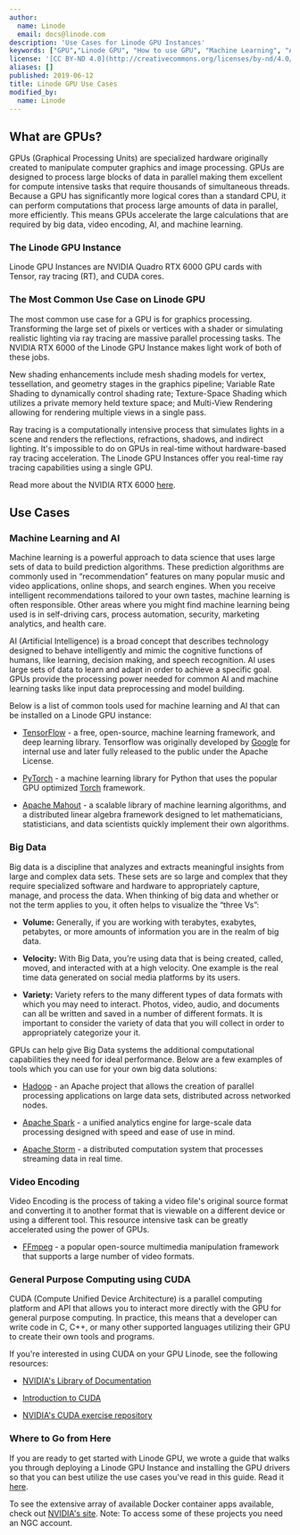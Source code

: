 ```yaml
---
author:
  name: Linode
  email: docs@linode.com
description: 'Use Cases for Linode GPU Instances'
keywords: ["GPU","Linode GPU", "How to use GPU", "Machine Learning", "AI", "Deep Learning", "grub"]
license: '[CC BY-ND 4.0](http://creativecommons.org/licenses/by-nd/4.0/)'
aliases: []
published: 2019-06-12
title: Linode GPU Use Cases
modified_by:
  name: Linode
---
```


## What are GPUs?

GPUs (Graphical Processing Units) are specialized hardware originally created to manipulate computer graphics and image processing. GPUs are designed to process large blocks of data in parallel making them excellent for compute intensive tasks that require thousands of simultaneous threads. Because a GPU has significantly more logical cores than a standard CPU, it can perform computations that process large amounts of data in parallel, more efficiently. This means GPUs accelerate the large calculations that are required by big data, video encoding, AI, and machine learning.

### The Linode GPU Instance
Linode GPU Instances are NVIDIA Quadro RTX 6000 GPU cards with Tensor, ray tracing (RT), and CUDA cores.

### The Most Common Use Case on Linode GPU
The most common use case for a GPU is for graphics processing. Transforming the large set of pixels or vertices with a shader or simulating realistic lighting via ray tracing are massive parallel processing tasks. The NVIDIA RTX 6000 of the Linode GPU Instance makes light work of both of these jobs.

New shading enhancements include mesh shading models for vertex, tessellation, and geometry stages in the graphics pipeline; Variable Rate Shading to dynamically control shading rate; Texture-Space Shading which utilizes a private memory held texture space; and Multi-View Rendering allowing for rendering multiple views in a single pass.

Ray tracing is a computationally intensive process that simulates lights in a scene and renders the reflections, refractions, shadows, and indirect lighting. It's impossible to do on GPUs in real-time without hardware-based ray tracing acceleration. The Linode GPU Instances offer you real-time ray tracing capabilities using a single GPU.

Read more about the NVIDIA RTX 6000 [here](https://www.nvidia.com/content/dam/en-zz/Solutions/design-visualization/technologies/turing-architecture/NVIDIA-Turing-Architecture-Whitepaper.pdf).

## Use Cases
### Machine Learning and AI

Machine learning is a powerful approach to data science that uses large sets of data to build prediction algorithms. These prediction algorithms are commonly used in “recommendation” features on many popular music and video applications, online shops, and search engines. When you receive intelligent recommendations tailored to your own tastes, machine learning is often responsible. Other areas where you might find machine learning being used is in self-driving cars, process automation, security, marketing analytics, and health care.

AI (Artificial Intelligence) is a broad concept that describes technology designed to behave intelligently and mimic the cognitive functions of humans, like learning, decision making, and speech recognition. AI uses large sets of data to learn and adapt in order to achieve a specific goal. GPUs provide the processing power needed for common AI and machine learning tasks like input data preprocessing and model building.

Below is a list of common tools used for machine learning and AI that can be installed on a Linode GPU instance:

- [TensorFlow](https://www.tensorflow.org) - a free, open-source, machine learning framework, and deep learning library. Tensorflow was originally developed by [Google](google.com) for internal use and later fully released to the public under the Apache License.

- [PyTorch](https://pytorch.org/) - a machine learning library for Python that uses the popular GPU optimized [Torch](https://en.wikipedia.org/wiki/Torch_(machine_learning)) framework.

- [Apache Mahout](https://mahout.apache.org/) - a scalable library of machine learning algorithms, and a distributed linear algebra framework designed to let mathematicians, statisticians, and data scientists quickly implement their own algorithms.

### Big Data

Big data is a discipline that analyzes and extracts meaningful insights from large and complex data sets. These sets are so large and complex that they require specialized software and hardware to appropriately capture, manage, and process the data. When thinking of big data and whether or not the term applies to you, it often helps to visualize the “three Vs”:

-   **Volume:** Generally, if you are working with terabytes, exabytes, petabytes, or more amounts of information you are in the realm of big data.


-   **Velocity:** With Big Data, you’re using data that is being created, called, moved, and interacted with at a high velocity. One example is the real time data generated on social media platforms by its users.

-   **Variety:** Variety refers to the many different types of data formats with which you may need to interact. Photos, video, audio, and documents can all be written and saved in a number of different formats. It is important to consider the variety of data that you will collect in order to appropriately categorize your it.

GPUs can help give Big Data systems the additional computational capabilities they need for ideal performance. Below are a few examples of tools which you can use for your own big data solutions:

-   [Hadoop](https://hadoop.apache.org/) - an Apache project that allows the creation of parallel processing applications on large data sets, distributed across networked nodes.

-   [Apache Spark](https://spark.apache.org/) - a unified analytics engine for large-scale data processing designed with speed and ease of use in mind.

-   [Apache Storm](https://storm.apache.org/) - a distributed computation system that processes streaming data in real time.

### Video Encoding

Video Encoding is the process of taking a video file's original source format and converting it to another format that is viewable on a different device or using a different tool. This resource intensive task can be greatly accelerated using the power of GPUs.

 -  [FFmpeg](https://developer.nvidia.com/ffmpeg) - a popular open-source multimedia manipulation framework that supports a large number of video formats.

### General Purpose Computing using CUDA

CUDA (Compute Unified Device Architecture) is a parallel computing platform and API that allows you to interact more directly with the GPU for general purpose computing. In practice, this means that a developer can write code in C, C++, or many other supported languages utilizing  their GPU to create their own tools and programs.

If you're interested in using CUDA on your GPU Linode, see the following resources:

 -  [NVIDIA's Library of Documentation](https://docs.nvidia.com/cuda/)

 -  [Introduction to CUDA](https://devblogs.nvidia.com/easy-introduction-cuda-c-and-c/)

 -  [NVIDIA's CUDA exercise repository](https://github.com/csc-training/CUDA/tree/master/exercises)

### Where to Go from Here

If you are ready to get started with Linode GPU, we wrote a guide that walks you through deploying a Linode GPU Instance and installing the GPU drivers so that you can best utilize the use cases you've read in this guide. Read it [here]().

To see the extensive array of available Docker container apps available, check out [NVIDIA's site](https://ngc.nvidia.com/catalog/landing). Note: To access some of these projects you need an NGC account.